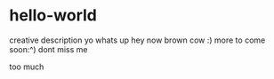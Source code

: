 # hello-world
creative description
yo
whats up
hey now
brown cow
:)
more to come
soon:^)
dont miss me 

too much
